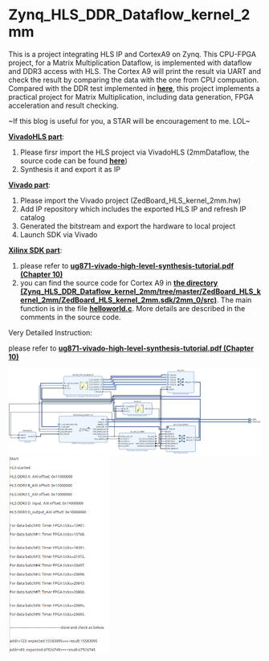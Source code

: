 # Zynq_HLS_DDR_Dataflow_kernel_2mm

This is a project integrating HLS IP and CortexA9 on Zynq. This CPU-FPGA project, for a Matrix Multiplication Dataflow, is implemented with dataflow and DDR3  access with HLS. The Cortex A9 will print the result via UART and check the result by comparing the data with the one from CPU compuation. Compared with the DDR test implemented in **[here](https://github.com/zslwyuan/Zedboard_Intergrating_HLS_IP_AND_DDR)**, this project implements a practical project for Matrix Multiplication, including data generation, FPGA acceleration and result checking. 

~If this blog is useful for you, a STAR will be encouragement to me. LOL~

**[VivadoHLS part](https://github.com/zslwyuan/Zynq_HLS_DDR_Dataflow_kernel_2mm/tree/master/2mmDataflow)**:
1. Please firsr import the HLS project via VivadoHLS (2mmDataflow, the source code can be found **[here](https://github.com/zslwyuan/Zynq_HLS_DDR_Dataflow_kernel_2mm/blob/master/2mmDataflow/2mm.cc)**)
2. Synthesis it and export it as IP

**[Vivado part](https://github.com/zslwyuan/Zynq_HLS_DDR_Dataflow_kernel_2mm/tree/master/ZedBoard_HLS_kernel_2mm)**:
1. Please import the Vivado project (ZedBoard_HLS_kernel_2mm.hw)
2. Add IP repository which includes the exported HLS IP and refresh IP catalog
3. Generated the bitstream and export the hardware to local project
4. Launch SDK via Vivado

**[Xilinx SDK part](https://github.com/zslwyuan/Zynq_HLS_DDR_Dataflow_kernel_2mm/tree/master/ZedBoard_HLS_kernel_2mm/ZedBoard_HLS_kernel_2mm.sdk/)**:
1. please refer to **[ug871-vivado-high-level-synthesis-tutorial.pdf (Chapter 10)](https://www.xilinx.com/support/documentation/sw_manuals/xilinx2014_2/ug871-vivado-high-level-synthesis-tutorial.pdf)**
2. you can find the source code for Cortex A9 in **[the directory (Zynq_HLS_DDR_Dataflow_kernel_2mm/tree/master/ZedBoard_HLS_kernel_2mm/ZedBoard_HLS_kernel_2mm.sdk/2mm_0/src)](https://github.com/zslwyuan/Zynq_HLS_DDR_Dataflow_kernel_2mm/tree/master/ZedBoard_HLS_kernel_2mm/ZedBoard_HLS_kernel_2mm.sdk/2mm_0/src)**. The main function is in the file **[helloworld.c](https://github.com/zslwyuan/Zynq_HLS_DDR_Dataflow_kernel_2mm/blob/master/ZedBoard_HLS_kernel_2mm/ZedBoard_HLS_kernel_2mm.sdk/2mm_0/src/helloworld.c)**. More details are described in the comments in the source code.


Very Detailed Instruction:

please refer to **[ug871-vivado-high-level-synthesis-tutorial.pdf (Chapter 10)](https://www.xilinx.com/support/documentation/sw_manuals/xilinx2014_2/ug871-vivado-high-level-synthesis-tutorial.pdf)**

<img src="https://github.com/zslwyuan/Zynq_HLS_DDR_Dataflow_kernel_2mm/blob/master/Screenshot/diagram.png" width="1000"> 

<img src="https://github.com/zslwyuan/Zynq_HLS_DDR_Dataflow_kernel_2mm/blob/master/Screenshot/outputCheck.png" width="200"> 


